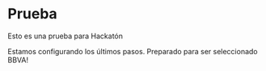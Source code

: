 # Prueba
Esto es una prueba para Hackatón

Estamos configurando los últimos pasos.
Preparado para ser seleccionado BBVA!
